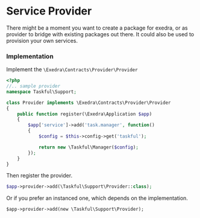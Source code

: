 # Service Provider

There might be a moment you want to create a package for exedra, or as provider to bridge with existing packages out there.
It could also be used to provision your own services.

### Implementation
Implement the `\Exedra\Contracts\Provider\Provider`

```php
<?php
//.. sample provider
namespace Taskful\Support;

class Provider implements \Exedra\Contracts\Provider\Provider
{
	public function register(\Exedra\Application $app)
	{
		$app['service']->add('task.manager', function()
		{
			$config = $this->config->get('taskful');

			return new \Taskful\Manager($config);
		});
	}
}
```
Then register the provider.
```php
$app->provider->add(\Taskful\Support\Provider::class);
```
Or if you prefer an instanced one, which depends on the implementation.
```
$app->provider->add(new \Taskful\Support\Provider);
```